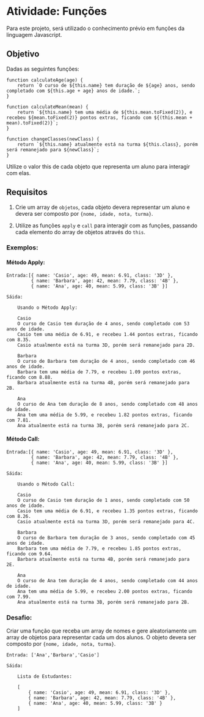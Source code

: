 # Atividade: Funções

Para este projeto, será utilizado o conhecimento prévio em funções da linguagem Javascript.

## Objetivo

Dadas as seguintes funções:

```
function calculateAge(age) {
    return `O curso de ${this.name} tem duração de ${age} anos, sendo completado com ${this.age + age} anos de idade.`;
}
```

```
function calculateMean(mean) {
    return `${this.name} tem uma média de ${this.mean.toFixed(2)}, e recebeu ${mean.toFixed(2)} pontos extras, ficando com ${(this.mean + mean).toFixed(2)}`;
}
```

```
function changeClasses(newClass) {
    return `${this.name} atualmente está na turma ${this.class}, porém será remanejado para ${newClass}`;
}
```

Utilize o valor this de cada objeto que representa um aluno para interagir com elas.

## Requisitos

1. Crie um array de `objetos`, cada objeto devera representar um aluno e devera ser composto por `{nome, idade, nota, turma}`.

2. Utilize as funções `apply` e `call` para interagir com as funções, passando cada elemento do array de objetos através do `this`.

### Exemplos:

#### Método Apply:
```
Entrada:[{ name: 'Casio', age: 49, mean: 6.91, class: '3D' },
         { name: 'Barbara', age: 42, mean: 7.79, class: '4B' },
         { name: 'Ana', age: 40, mean: 5.99, class: '3B' }]

Sáida:

    Usando o Método Apply:

    Casio
    O curso de Casio tem duração de 4 anos, sendo completado com 53 anos de idade.
    Casio tem uma média de 6.91, e recebeu 1.44 pontos extras, ficando com 8.35.
    Casio atualmente está na turma 3D, porém será remanejado para 2D.

    Barbara
    O curso de Barbara tem duração de 4 anos, sendo completado com 46 anos de idade.
    Barbara tem uma média de 7.79, e recebeu 1.09 pontos extras, ficando com 8.88.
    Barbara atualmente está na turma 4B, porém será remanejado para 2B.

    Ana
    O curso de Ana tem duração de 8 anos, sendo completado com 48 anos de idade.
    Ana tem uma média de 5.99, e recebeu 1.82 pontos extras, ficando com 7.81.
    Ana atualmente está na turma 3B, porém será remanejado para 2C.
```

#### Método Call:

```
Entrada:[{ name: 'Casio', age: 49, mean: 6.91, class: '3D' },
         { name: 'Barbara', age: 42, mean: 7.79, class: '4B' },
         { name: 'Ana', age: 40, mean: 5.99, class: '3B' }]

Sáida:

    Usando o Método Call:

    Casio
    O curso de Casio tem duração de 1 anos, sendo completado com 50 anos de idade.
    Casio tem uma média de 6.91, e recebeu 1.35 pontos extras, ficando com 8.26.
    Casio atualmente está na turma 3D, porém será remanejado para 4C.

    Barbara
    O curso de Barbara tem duração de 3 anos, sendo completado com 45 anos de idade.
    Barbara tem uma média de 7.79, e recebeu 1.85 pontos extras, ficando com 9.64.
    Barbara atualmente está na turma 4B, porém será remanejado para 2E.

    Ana
    O curso de Ana tem duração de 4 anos, sendo completado com 44 anos de idade.
    Ana tem uma média de 5.99, e recebeu 2.00 pontos extras, ficando com 7.99.
    Ana atualmente está na turma 3B, porém será remanejado para 2B.
```

### Desafio:

Criar uma função que receba um array de nomes e gere aleatoriamente um array de objetos para representar cada um dos alunos. O objeto devera ser composto por `{nome, idade, nota, turma}`.

```
Entrada: ['Ana','Barbara','Casio']

Sáida:

    Lista de Estudantes:

    [
        { name: 'Casio', age: 49, mean: 6.91, class: '3D' },
        { name: 'Barbara', age: 42, mean: 7.79, class: '4B' },
        { name: 'Ana', age: 40, mean: 5.99, class: '3B' }
    ]
```